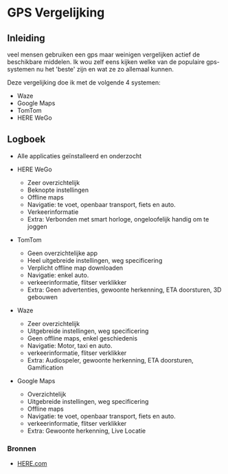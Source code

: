 # GPS Vergelijking

## Inleiding
veel mensen gebruiken een gps maar weinigen vergelijken actief de beschikbare middelen. Ik wou zelf eens kijken welke van de populaire gps-systemen nu het 'beste' zijn en wat ze zo allemaal kunnen.

Deze vergelijking doe ik met de volgende 4 systemen:
- Waze
- Google Maps
- TomTom
- HERE WeGo

## Logboek
- Alle applicaties geïnstalleerd en onderzocht
- HERE WeGo
	- Zeer overzichtelijk
	- Beknopte instellingen
	- Offline maps
	- Navigatie: te voet, openbaar transport, fiets en auto.
	- Verkeerinformatie
	- Extra: Verbonden met smart horloge, ongeloofelijk handig om te joggen
	
- TomTom
	- Geen overzichtelijke app
	- Heel uitgebreide instellingen, weg specificering
	- Verplicht offline map downloaden
	- Navigatie: enkel auto.
	- verkeerinformatie, flitser verklikker
	- Extra: Geen advertenties, gewoonte herkenning, ETA doorsturen, 3D gebouwen
	
- Waze
	- Zeer overzichtelijk
	- Uitgebreide instellingen, weg specificering
	- Geen offline maps, enkel geschiedenis
	- Navigatie: Motor, taxi en auto.
	- verkeerinformatie, flitser verklikker
	- Extra: Audiospeler, gewoonte herkenning, ETA doorsturen, Gamification
	
- Google Maps
	- Overzichtelijk
	- Uitgebreide instellingen, weg specificering
	- Offline maps
	- Navigatie: te voet, openbaar transport, fiets en auto.
	- verkeerinformatie, flitser verklikker
	- Extra: Gewoonte herkenning, Live Locatie
	
### Bronnen
- [HERE.com](https://here.com/products)
	
	